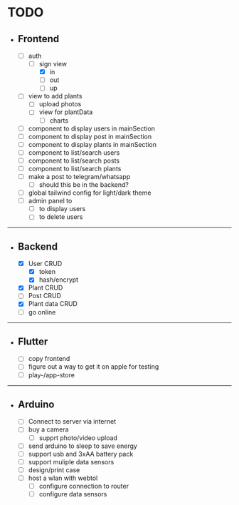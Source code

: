 # TODO

- ## Frontend

  - [ ] auth
    - [ ] sign view
      - [x] in
      - [ ] out
      - [ ] up
  - [ ] view to add plants
    - [ ] upload photos
    - [ ] view for plantData
      - [ ] charts
  - [ ] component to display users in mainSection
  - [ ] component to display post in mainSection
  - [ ] component to display plants in mainSection
  - [ ] component to list/search users
  - [ ] component to list/search posts
  - [ ] component to list/search plants
  - [ ] make a post to telegram/whatsapp
    - [ ] should this be in the backend?
  - [ ] global tailwind config for light/dark theme
  - [ ] admin panel to
    - [ ] to display users
    - [ ] to delete users

---

- ## Backend

  - [x] User CRUD
    - [x] token
    - [x] hash/encrypt
  - [x] Plant CRUD
  - [ ] Post CRUD
  - [x] Plant data CRUD
  - [ ] go online

---

- ## Flutter

  - [ ] copy frontend
  - [ ] figure out a way to get it on apple for testing
  - [ ] play-/app-store

---

- ## Arduino

  - [ ] Connect to server via internet
  - [ ] buy a camera
    - [ ] supprt photo/video upload
  - [ ] send arduino to sleep to save energy
  - [ ] support usb and 3xAA battery pack
  - [ ] support muliple data sensors
  - [ ] design/print case
  - [ ] host a wlan with webtol
    - [ ] configure connection to router
    - [ ] configure data sensors
